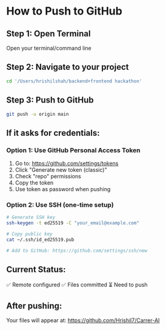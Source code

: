 # How to Push to GitHub

## Step 1: Open Terminal
Open your terminal/command line

## Step 2: Navigate to your project
```bash
cd '/Users/hrishilshah/backend+frontend hackathon'
```

## Step 3: Push to GitHub
```bash
git push -u origin main
```

## If it asks for credentials:

### Option 1: Use GitHub Personal Access Token
1. Go to: https://github.com/settings/tokens
2. Click "Generate new token (classic)"
3. Check "repo" permissions
4. Copy the token
5. Use token as password when pushing

### Option 2: Use SSH (one-time setup)
```bash
# Generate SSH key
ssh-keygen -t ed25519 -C "your_email@example.com"

# Copy public key
cat ~/.ssh/id_ed25519.pub

# Add to GitHub: https://github.com/settings/ssh/new
```

## Current Status:
✅ Remote configured
✅ Files committed
⏳ Need to push

## After pushing:
Your files will appear at: https://github.com/Hrishil7/Carrer-AI

